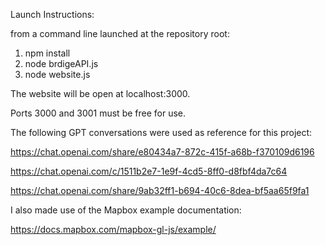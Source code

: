 Launch Instructions:

from a command line launched at the repository root:

1. npm install
2. node brdigeAPI.js
3. node website.js

The website will be open at localhost:3000.

Ports 3000 and 3001 must be free for use. 

The following GPT conversations were used as reference for this project:

https://chat.openai.com/share/e80434a7-872c-415f-a68b-f370109d6196

https://chat.openai.com/c/1511b2e7-1e9f-4cd5-8ff0-d8fbf4da7c64

https://chat.openai.com/share/9ab32ff1-b694-40c6-8dea-bf5aa65f9fa1

I also made use of the Mapbox example documentation:

https://docs.mapbox.com/mapbox-gl-js/example/





